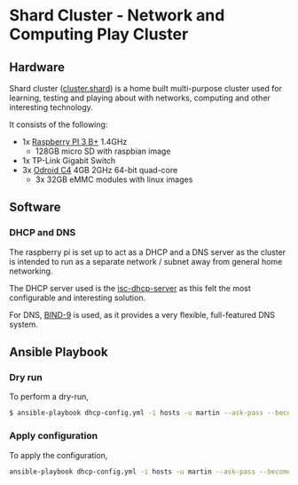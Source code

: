 # Shard Cluster - Network and Computing Play Cluster

## Hardware

Shard cluster ([cluster.shard](https://cluster.shard)) is a home built multi-purpose
cluster used for learning, testing and playing about with networks,
computing and other interesting technology.

It consists of the following:
    
- 1x [Raspberry PI 3 B+](https://www.raspberrypi.com/products/raspberry-pi-3-model-b-plus/) 1.4GHz
  - 128GB micro SD with raspbian image
- 1x TP-Link Gigabit Switch
- 3x [Odroid C4](https://www.odroid.co.uk/index.php?route=product/product&product_id=1027) 4GB 2GHz 64-bit quad-core
  - 3x 32GB eMMC modules with linux images

## Software

### DHCP and DNS

The raspberry pi is set up to act as a DHCP and a DNS server
as the cluster is intended to run as a separate network / subnet
away from general home networking.

The DHCP server used is the [isc-dhcp-server](https://www.isc.org/dhcp/)
as this felt the most configurable and interesting solution.

For DNS, [BIND-9](https://www.isc.org/bind/) is used, as it provides
a very flexible, full-featured DNS system.

## Ansible Playbook

### Dry run

To perform a dry-run,

```bash
$ ansible-playbook dhcp-config.yml -i hosts -u martin --ask-pass --become --check
```

### Apply configuration

To apply the configuration,

```bash
ansible-playbook dhcp-config.yml -i hosts -u martin --ask-pass --become
```
